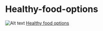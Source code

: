 # Healthy-food-options
![Alt text](https://sharpaspirant.com/wp-content/uploads/2019/06/easy-vegetarian-meal-prep-2.jpg)
[Healthy food options](https://github.com/bhe090/Healthy-food-options/blob/main/healthy%20food%20options%20in%20daily%20life.html)

